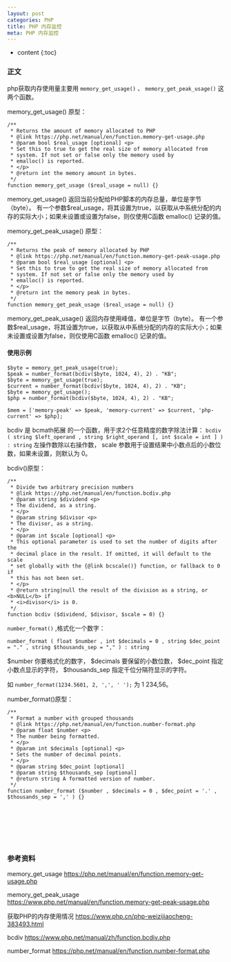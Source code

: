```yaml
---
layout: post
categories: PHP
title: PHP 内存监控
meta: PHP 内存监控
---
```

* content
{:toc}

### 正文

php获取内存使用量主要用 `memory_get_usage()` 、 `memory_get_peak_usage()` 这两个函数。

memory_get_usage() 原型：
```
/**
 * Returns the amount of memory allocated to PHP
 * @link https://php.net/manual/en/function.memory-get-usage.php
 * @param bool $real_usage [optional] <p>
 * Set this to true to get the real size of memory allocated from
 * system. If not set or false only the memory used by
 * emalloc() is reported.
 * </p>
 * @return int the memory amount in bytes.
 */
function memory_get_usage ($real_usage = null) {}
```

memory_get_usage() 返回当前分配给PHP脚本的内存总量，单位是字节（byte）。
有一个参数$real_usage，将其设置为true，以获取从中系统分配的内存的实际大小；如果未设置或设置为false，则仅使用C函数 emalloc() 记录的值。

memory_get_peak_usage() 原型：
```
/**
 * Returns the peak of memory allocated by PHP
 * @link https://php.net/manual/en/function.memory-get-peak-usage.php
 * @param bool $real_usage [optional] <p>
 * Set this to true to get the real size of memory allocated from
 * system. If not set or false only the memory used by
 * emalloc() is reported.
 * </p>
 * @return int the memory peak in bytes.
 */
function memory_get_peak_usage ($real_usage = null) {}
```

memory_get_peak_usage() 返回内存使用峰值，单位是字节（byte）。
有一个参数$real_usage，将其设置为true，以获取从中系统分配的内存的实际大小；如果未设置或设置为false，则仅使用C函数 emalloc() 记录的值。

#### 使用示例

```
$byte = memory_get_peak_usage(true);
$peak = number_format(bcdiv($byte, 1024, 4), 2) . "KB";
$byte = memory_get_usage(true);
$current = number_format(bcdiv($byte, 1024, 4), 2) . "KB";
$byte = memory_get_usage();
$php = number_format(bcdiv($byte, 1024, 4), 2) . "KB";

$mem = ['memory-peak' => $peak, 'memory-current' => $current, 'php-current' => $php];
```

bcdiv 是 bcmath拓展 的一个函数，用于求2个任意精度的数字除法计算：
`bcdiv ( string $left_operand , string $right_operand [, int $scale = int ] ) : string`
左操作数除以右操作数， scale 参数用于设置结果中小数点后的小数位数，如果未设置，则默认为 0。

bcdiv()原型：
```
/**
 * Divide two arbitrary precision numbers
 * @link https://php.net/manual/en/function.bcdiv.php
 * @param string $dividend <p>
 * The dividend, as a string.
 * </p>
 * @param string $divisor <p>
 * The divisor, as a string.
 * </p>
 * @param int $scale [optional] <p>
 * This optional parameter is used to set the number of digits after the
 * decimal place in the result. If omitted, it will default to the scale
 * set globally with the {@link bcscale()} function, or fallback to 0 if
 * this has not been set.
 * </p>
 * @return string|null the result of the division as a string, or <b>NULL</b> if
 * <i>divisor</i> is 0.
 */
function bcdiv ($dividend, $divisor, $scale = 0) {}
```

`number_format()` ,格式化一个数字：

`number_format ( float $number , int $decimals = 0 , string $dec_point = "." , string $thousands_sep = "," ) : string`

$number 你要格式化的数字， $decimals 要保留的小数位数， $dec_point 指定小数点显示的字符， $thousands_sep 指定千位分隔符显示的字符。

如 `number_format(1234.5601, 2, ',', ' ');` 为 1 234,56。

number_format()原型：
```
/**
 * Format a number with grouped thousands
 * @link https://php.net/manual/en/function.number-format.php
 * @param float $number <p>
 * The number being formatted.
 * </p>
 * @param int $decimals [optional] <p>
 * Sets the number of decimal points.
 * </p>
 * @param string $dec_point [optional]
 * @param string $thousands_sep [optional]
 * @return string A formatted version of number.
 */
function number_format ($number , $decimals = 0 , $dec_point = '.' , $thousands_sep = ',' ) {}
```



<br/><br/><br/><br/><br/>
### 参考资料

memory_get_usage <https://php.net/manual/en/function.memory-get-usage.php>

memory_get_peak_usage <https://www.php.net/manual/en/function.memory-get-peak-usage.php>

获取PHP的内存使用情况 <https://www.php.cn/php-weizijiaocheng-383493.html>

bcdiv <https://www.php.net/manual/zh/function.bcdiv.php>

number_format <https://php.net/manual/en/function.number-format.php>



